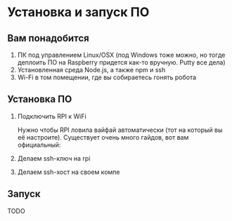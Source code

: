 # Установка и запуск ПО

## Вам понадобится

1. ПК под управлением Linux/OSX (под Windows тоже можно, но тогде деплоить ПО на Raspberry придется как-то вручную. Putty все дела)
2. Установленная среда Node.js, а также npm и ssh
3. Wi-Fi в том помещении, где вы собираетесь гонять робота
    
    
## Установка ПО

1. Подключить RPI к WiFi

    Нужно чтобы RPI ловила вайфай автоматически (тот на который вы её настроите). Существует очень много гайдов, вот вам официальный:



2. Делаем ssh-ключ на rpi

3. Делаем ssh-хост на своем компе

## Запуск

TODO